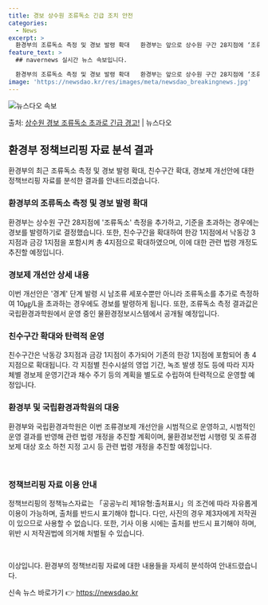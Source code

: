 ```yaml
---
title: 경보 상수원 조류독소 긴급 조치 안전
categories:
  - News
excerpt: >
  환경부의 조류독소 측정 및 경보 발령 확대   환경부는 앞으로 상수원 구간 28지점에 ‘조류독소’ 측정을 추…
feature_text: >
  ## navernews 실시간 뉴스 속보입니다.

  환경부의 조류독소 측정 및 경보 발령 확대   환경부는 앞으로 상수원 구간 28지점에 ‘조류독소’ 측정을 추…
image: 'https://newsdao.kr/res/images/meta/newsdao_breakingnews.jpg'
---
```


![뉴스다오 속보](https://newsdao.kr/res/images/meta/newsdao_breakingnews.jpg)

<p>출처: <a href="https://newsdao.kr/4094" rel="dofollow">상수원 경보 조류독소 초과로 긴급 경고!</a> | 뉴스다오</p>

<h2 data-ke-size="size26">환경부 정책브리핑 자료 분석 결과</h2>
환경부의 최근 조류독소 측정 및 경보 발령 확대, 친수구간 확대, 경보제 개선안에 대한 정책브리핑 자료를 분석한 결과를 안내드리겠습니다.

<h3>환경부의 조류독소 측정 및 경보 발령 확대</h3>
<p data-ke-size="size16">환경부는 상수원 구간 28지점에 '조류독소' 측정을 추가하고, 기준을 초과하는 경우에는 경보를 발령하기로 결정했습니다. 또한, 친수구간을 확대하여 한강 1지점에서 낙동강 3지점과 금강 1지점을 포함시켜 총 4지점으로 확대하였으며, 이에 대한 관련 법령 개정도 추진할 예정입니다.</p>

<h3>경보제 개선안 상세 내용</h3>
<p data-ke-size="size16">이번 개선안은 '경계' 단계 발령 시 남조류 세포수뿐만 아니라 조류독소를 추가로 측정하여 10㎍/L을 초과하는 경우에도 경보를 발령하게 됩니다. 또한, 조류독소 측정 결과값은 국립환경과학원에서 운영 중인 물환경정보시스템에서 공개될 예정입니다.</p>

<h3>친수구간 확대와 탄력적 운영</h3>
<p data-ke-size="size16">친수구간은 낙동강 3지점과 금강 1지점이 추가되어 기존의 한강 1지점에 포함되어 총 4지점으로 확대됩니다. 각 지점별 친수시설의 영업 기간, 녹조 발생 정도 등에 따라 지자체별 경보제 운영기간과 채수 주기 등의 계획을 별도로 수립하여 탄력적으로 운영할 예정입니다.</p>

<h3>환경부 및 국립환경과학원의 대응</h3>
<p data-ke-size="size16">환경부와 국립환경과학원은 이번 조류경보제 개선안을 시범적으로 운영하고, 시범적인 운영 결과를 반영해 관련 법령 개정을 추진할 계획이며, 물환경보전법 시행령 및 조류경보제 대상 호소 하천 지정 고시 등 관련 법령 개정을 추진할 예정입니다.</p>

<p data-ke-size="size16">&nbsp;</p>

<h3>정책브리핑 자료 이용 안내</h3>
<p data-ke-size="size16">정책브리핑의 정책뉴스자료는 「공공누리 제1유형:출처표시」의 조건에 따라 자유롭게 이용이 가능하며, 출처를 반드시 표기해야 합니다. 다만, 사진의 경우 제3자에게 저작권이 있으므로 사용할 수 없습니다. 또한, 기사 이용 시에는 출처를 반드시 표기해야 하며, 위반 시 저작권법에 의거해 처벌될 수 있습니다.</p>

<p data-ke-size="size16">&nbsp;</p>

이상입니다. 환경부의 정책브리핑 자료에 대한 내용들을 자세히 분석하여 안내드렸습니다. 

신속 뉴스 바로가기 👉 <a href="https://newsdao.kr" rel="dofollow">https://newsdao.kr</a>


